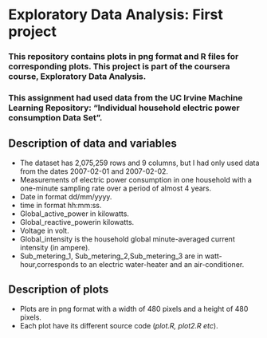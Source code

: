 # Exploratory Data Analysis: First project

### This repository contains plots in png format and R files for corresponding plots. This project is part of the coursera course,  Exploratory Data Analysis.
### This assignment had used data from the UC Irvine Machine Learning Repository: “Individual household electric power consumption Data Set”.


## Description of data and variables
* The dataset has 2,075,259 rows and 9 columns, but I had only used data from the dates 2007-02-01 and 2007-02-02.
* Measurements of electric power consumption in one household with a one-minute sampling rate over a period of almost 4 years.
* Date in format dd/mm/yyyy.
* time in format hh:mm:ss.
* Global_active_power in kilowatts.
* Global_reactive_powerin kilowatts.
* Voltage in volt.
* Global_intensity is the household global minute-averaged current intensity (in ampere).
* Sub_metering_1, Sub_metering_2,Sub_metering_3 are in watt-hour,corresponds to an electric water-heater and an air-conditioner. 

## Description of plots 
* Plots are in png format with a width of 480 pixels and a height of 480 pixels.
* Each plot have its different source code (_plot.R, plot2.R etc_).

